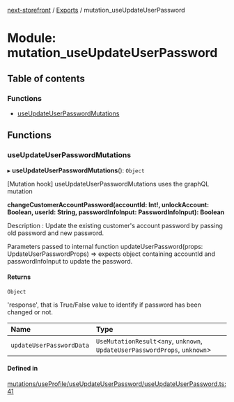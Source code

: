 [next-storefront](../README.md) / [Exports](../modules.md) / mutation_useUpdateUserPassword

# Module: mutation_useUpdateUserPassword

## Table of contents

### Functions

- [useUpdateUserPasswordMutations](mutation_useUpdateUserPassword.md#useupdateuserpasswordmutations)

## Functions

### useUpdateUserPasswordMutations

▸ **useUpdateUserPasswordMutations**(): `Object`

[Mutation hook] useUpdateUserPasswordMutations uses the graphQL mutation

<b>changeCustomerAccountPassword(accountId: Int!, unlockAccount: Boolean, userId: String, passwordInfoInput: PasswordInfoInput): Boolean</b>

Description : Update the existing customer's account password by passing old password and new password.

Parameters passed to internal function updateUserPassword(props: UpdateUserPasswordProps) => expects object containing accountId and passwordInfoInput to update the password.

#### Returns

`Object`

'response', that is True/False value to identify if password has been changed or not.

| Name                     | Type                                                                         |
| :----------------------- | :--------------------------------------------------------------------------- |
| `updateUserPasswordData` | `UseMutationResult`<`any`, `unknown`, `UpdateUserPasswordProps`, `unknown`\> |

#### Defined in

[mutations/useProfile/useUpdateUserPassword/useUpdateUserPassword.ts:41](https://github.com/KiboSoftware/nextjs-storefront/blob/98414f4/hooks/mutations/useProfile/useUpdateUserPassword/useUpdateUserPassword.ts#L41)
